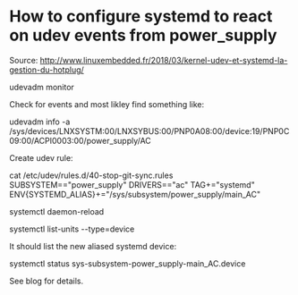 # How to configure systemd to react on udev events from power_supply

Source: http://www.linuxembedded.fr/2018/03/kernel-udev-et-systemd-la-gestion-du-hotplug/


udevadm monitor

Check for events and most likley find something like:

udevadm info -a /sys/devices/LNXSYSTM:00/LNXSYBUS:00/PNP0A08:00/device:19/PNP0C09:00/ACPI0003:00/power_supply/AC

Create udev rule:

cat /etc/udev/rules.d/40-stop-git-sync.rules 
SUBSYSTEM=="power_supply" DRIVERS=="ac" TAG+="systemd" ENV{SYSTEMD_ALIAS}+="/sys/subsystem/power_supply/main_AC"


systemctl daemon-reload

systemctl list-units --type=device

It should list the new aliased systemd device:

systemctl status sys-subsystem-power_supply-main_AC.device


See blog for details.
